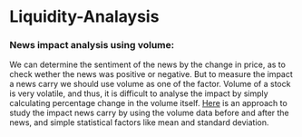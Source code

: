 # Liquidity-Analaysis
### News impact analysis using volume:
   We can determine the sentiment of the news by the change in price, as to check wether the news was positive or negative. But to measure the impact a news carry we should use volume as one of the factor. Volume of a stock is very volatile, and thus, it is difficult to analyse the impact by simply calculating percentage change in the volume itself. [Here](https://github.com/Sabertoothtech/Liquidity-Analaysis/blob/master/News%20Impact%20(%20Volume%20Analysis).ipynb) is an approach to study the impact news carry by using the volume data before and after the news, and simple statistical factors like mean and standard deviation. 
